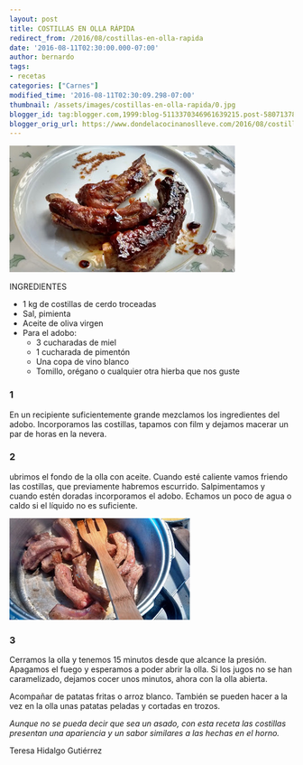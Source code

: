 ```yaml
---
layout: post
title: COSTILLAS EN OLLA RÁPIDA
redirect_from: /2016/08/costillas-en-olla-rapida
date: '2016-08-11T02:30:00.000-07:00'
author: bernardo
tags:
- recetas
categories: ["Carnes"]
modified_time: '2016-08-11T02:30:09.298-07:00'
thumbnail: /assets/images/costillas-en-olla-rapida/0.jpg
blogger_id: tag:blogger.com,1999:blog-5113370346961639215.post-5807137816432855288
blogger_orig_url: https://www.dondelacocinanoslleve.com/2016/08/costillas-en-olla-rapida.html
---
```


![](/assets/images/costillas-en-olla-rapida/0.jpg)

  
INGREDIENTES 
* 1 kg de costillas de cerdo troceadas
* Sal, pimienta 
* Aceite de oliva virgen  
* Para el adobo:
  * 3 cucharadas de miel
  * 1 cucharada de pimentón
  * Una copa de vino blanco
  * Tomillo, orégano o cualquier otra hierba que nos guste  


### 1

En un recipiente suficientemente grande mezclamos los ingredientes del adobo. Incorporamos las costillas, tapamos con film y dejamos macerar un par de horas en la nevera.  

### 2

ubrimos el fondo de la olla con aceite. Cuando esté caliente vamos friendo las costillas, que previamente habremos escurrido. Salpimentamos y cuando estén doradas incorporamos el adobo. Echamos un poco de agua o caldo si el líquido no es suficiente.  

![](/assets/images/costillas-en-olla-rapida/1.jpg)

  

### 3

Cerramos la olla y tenemos 15 minutos desde que alcance la presión. Apagamos el fuego y esperamos a poder abrir la olla. Si los jugos no se han caramelizado, dejamos cocer unos minutos, ahora con la olla abierta.  

Acompañar de patatas fritas o arroz blanco. También se pueden hacer a la vez en la olla unas patatas peladas y cortadas en trozos.  

_Aunque no se pueda decir que sea un asado, con esta receta las costillas presentan una apariencia y un sabor similares a las hechas en el horno._  

Teresa Hidalgo Gutiérrez
